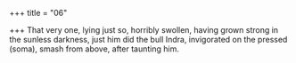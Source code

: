 +++
title = "06"

+++
That very one, lying just so, horribly swollen, having grown strong in the  sunless darkness,
just him did the bull Indra, invigorated on the pressed (soma), smash  from above, after taunting him.